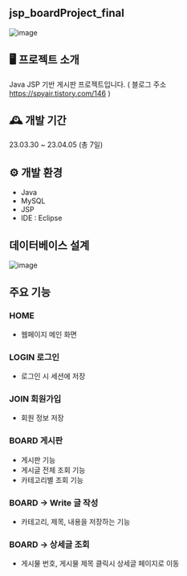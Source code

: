## jsp_boardProject_final

![image](https://github.com/afeelingeffort/jsp_boardProject_final/assets/105858187/e1c1b234-aaa3-46e6-8376-0d19eb09f7f1)

## 🖥️ 프로젝트 소개
Java JSP 기반 게시판 프로젝트입니다. ( 블로그 주소 https://spyair.tistory.com/146 )

## 🕰️ 개발 기간
23.03.30 ~ 23.04.05 (총 7일)

## ⚙️ 개발 환경
- Java
- MySQL
- JSP
- IDE : Eclipse

## 데이터베이스 설계
![image](https://github.com/afeelingeffort/jsp_boardProject_final/assets/105858187/0831c384-cf2b-4575-b149-bf940ebf6ff1)

## 주요 기능
### HOME
- 웹페이지 메인 화면

### LOGIN 로그인 
- 로그인 시 세션에 저장

### JOIN 회원가입
- 회원 정보 저장

### BOARD 게시판
- 게시판 기능
- 게시글 전체 조회 기능
- 카테고리별 조회 기능

### BOARD -> Write 글 작성
- 카테고리, 제목, 내용을 저장하는 기능

### BOARD -> 상세글 조회
- 게시물 번호, 게시물 제목 클릭시 상세글 페이지로 이동
